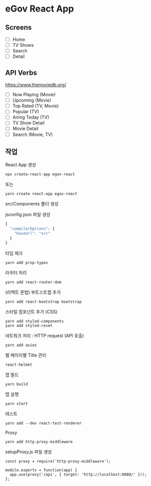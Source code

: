 # eGov React App

## Screens

- [ ] Home
- [ ] TV Shows
- [ ] Search
- [ ] Detail

## API Verbs

https://www.themoviedb.org/

- [ ] Now Playing (Movie)
- [ ] Upcoming (Movie)
- [ ] Top Rated (TV, Movie)
- [ ] Popular (TV)
- [ ] Airing Today (TV)
- [ ] TV Show Detail
- [ ] Movie Detail
- [ ] Search (Movie, TV)

## 작업

React App 생성

``` 
npx create-react-app egov-react
```

또는

``` 
yarn create react-app egov-react
```


src/Components 폴더 생성

jsconfig.json 파일 생성
```javascript 
{
  "compilerOptions": {
    "baseUrl": "src"
  }
}
``` 

타입 체크 
``` 
yarn add prop-types
``` 

라우터 처리
```         
yarn add react-router-dom
``` 

(리액트 문법) 부트스트랩 추가

``` 
yarn add react-bootstrap bootstrap
``` 

스타일 컴포넌트 추가 (CSS)

``` 
yarn add styled-components
yarn add styled-reset
``` 


네트워크 처리 : HTTP request (API 호출)

``` 
yarn add axios
``` 

웹 페이지별 Title 관리
``` 
react-helmet
``` 

앱 빌드
``` 
yarn build
``` 

앱 실행 
``` 
yarn start
``` 

테스트
``` 
yarn add --dev react-test-renderer
``` 

Proxy
``` 
yarn add http-proxy-middleware
``` 

setupProxy.js 파일 생성
``` 
const proxy = require('http-proxy-middleware');

module.exports = function(app) {
  app.use(proxy('/api', { target: 'http://localhost:8080/' }));
};
``` 